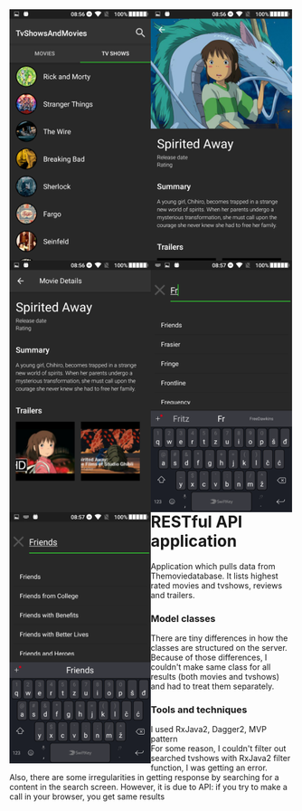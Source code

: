 <div align="center">
<img style="float:left;" width="250" height="auto" src="https://github.com/azemZejnil/TvShowsAndMovies/blob/master/docs/imgs/Screenshot_20180725-085613.png">
<img style="float:left;" width="250" height="auto" src="https://github.com/azemZejnil/TvShowsAndMovies/blob/master/docs/imgs/Screenshot_20180725-085626.png">
<img style="float:left;" width="250" height="auto" src="https://github.com/azemZejnil/TvShowsAndMovies/blob/master/docs/imgs/Screenshot_20180725-085635.png">
<img style="float:left;" width="250" height="auto" src="https://github.com/azemZejnil/TvShowsAndMovies/blob/master/docs/imgs/Screenshot_20180725-085712.png">
<img style="float:left;" width="250" height="auto" src="https://github.com/azemZejnil/TvShowsAndMovies/blob/master/docs/imgs/Screenshot_20180725-085723.png">
</div>

<br>

# RESTful API application
Application which pulls data from Themoviedatabase. It lists highest rated movies and tvshows, reviews and trailers.

### Model classes
There are tiny differences in how the classes are structured on the server.
<br>
Because of those differences, I couldn't make same class for all results (both movies and tvshows)
and had to treat them separately.

### Tools and techniques
I used RxJava2, Dagger2, MVP pattern
<br>
For some reason, I couldn't filter out searched tvshows with RxJava2 filter function, I was getting an error.
<br>
Also, there are some irregularities in getting response by searching for a content in the search screen.
However, it is due to API: if you try to make a call in your browser, you get same results

